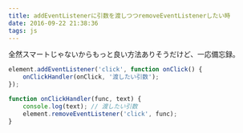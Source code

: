 ```yaml
---
title: addEventListenerに引数を渡しつつremoveEventListenerしたい時
date: 2016-09-22 21:38:36
tags: js
---
```


全然スマートじゃないからもっと良い方法ありそうだけど、一応備忘録。

``` js
element.addEventListener('click', function onClick() {
    onClickHandler(onClick, '渡したい引数');
});

function onClickHandler(func, text) {
    console.log(text); // 渡したい引数
    element.removeEventListener('click', func);
}
```